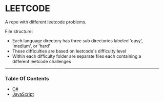 # LEETCODE

A repo with different leetcode problems.

File structure:

- Each language directory has three sub directories labeled 'easy', 'medium', or 'hard'
- These difficulties are based on leetcode's difficulty level
- Within each difficulty folder are separate files each containing a different leetcode challenges

---

### Table Of Contents

- [C#](csharp)
- [JavaScript](javascript)